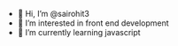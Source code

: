 - 👋 Hi, I’m @sairohit3
- 👀 I’m interested in front end development
- 🌱 I’m currently learning javascript


<!---
sairohit3/sairohit3 is a ✨ special ✨ repository because its `README.md` (this file) appears on your GitHub profile.
You can click the Preview link to take a look at your changes.
--->
